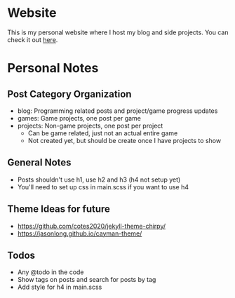 # Website
This is my personal website where I host my blog and side projects. You can check it out [here](https://cheesepie13.github.io/).

# Personal Notes
## Post Category Organization
- blog: Programming related posts and project/game progress updates
- games: Game projects, one post per game
- projects: Non-game projects, one post per project
  - Can be game related, just not an actual entire game
  - Not created yet, but should be create once I have projects to show

## General Notes
- Posts shouldn't use h1, use h2 and h3 (h4 not setup yet)
- You'll need to set up css in main.scss if you want to use h4

## Theme Ideas for future
- https://github.com/cotes2020/jekyll-theme-chirpy/
- https://jasonlong.github.io/cayman-theme/

## Todos
- Any @todo in the code
- Show tags on posts and search for posts by tag
- Add style for h4 in main.scss

